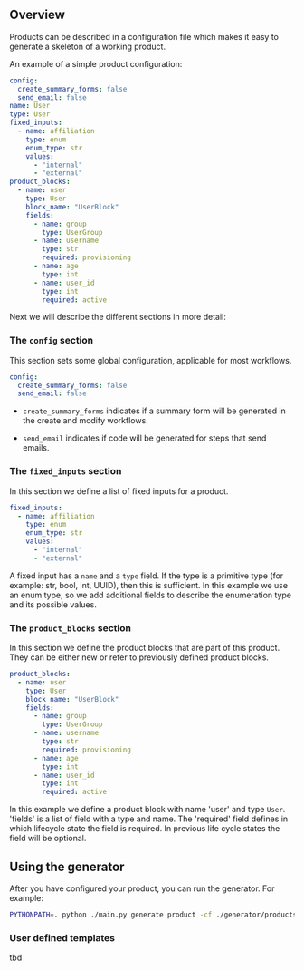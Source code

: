 ## Overview

Products can be described in a configuration file which makes it easy to generate
a skeleton of a working product.

An example of a simple product configuration:

```yaml
config:
  create_summary_forms: false
  send_email: false
name: User
type: User
fixed_inputs:
  - name: affiliation
    type: enum
    enum_type: str
    values:
      - "internal"
      - "external"
product_blocks:
  - name: user
    type: User
    block_name: "UserBlock"
    fields:
      - name: group
        type: UserGroup
      - name: username
        type: str
        required: provisioning
      - name: age
        type: int
      - name: user_id
        type: int
        required: active
```

Next we will describe the different sections in more detail:

### The `config` section

This section sets some global configuration, applicable for most workflows.

```yaml
config:
  create_summary_forms: false
  send_email: false
```

- `create_summary_forms` indicates if a summary form will be generated in the create and
modify workflows.

- `send_email` indicates if code will be generated for steps that send emails.


### The `fixed_inputs` section

In this section we define a list of fixed inputs for a product.

```yaml
fixed_inputs:
  - name: affiliation
    type: enum
    enum_type: str
    values:
      - "internal"
      - "external"
```

A fixed input has a `name` and a `type` field. If the type is a primitive type 
(for example: str, bool, int, UUID), then this is sufficient. In this example we use
an enum type, so we add additional fields to describe the enumeration type and its possible 
values.

### The `product_blocks` section

In this section we define the product blocks that are part of this product. They can be
either new or refer to previously defined product blocks.

```yaml
product_blocks:
  - name: user
    type: User
    block_name: "UserBlock"
    fields:
      - name: group
        type: UserGroup
      - name: username
        type: str
        required: provisioning
      - name: age
        type: int
      - name: user_id
        type: int
        required: active
```

In this example we define a product block with name 'user' and type `User`.
'fields' is a list of field with a type and name. The 'required' field defines in which
lifecycle state the field is required. In previous life cycle states the field will
be optional.

## Using the generator

After you have configured your product, you can run the generator. For example:

```bash
PYTHONPATH=. python ./main.py generate product -cf ./generator/products/workshop/user.yaml
```

### User defined templates

tbd